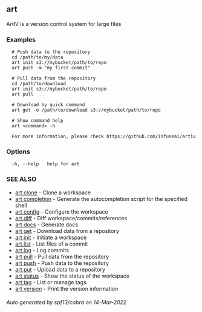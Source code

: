 ## art

AritV is a version control system for large files

### Examples

```
  # Push data to the repository
  cd /path/to/my/data
  art init s3://mybucket/path/to/repo
  art push -m "my first commit"

  # Pull data from the repository
  cd /path/to/download
  art init s3://mybucket/path/to/repo
  art pull

  # Download by quick command
  art get -o /path/to/download s3://mybucket/path/to/repo

  # Show command help
  art <command> -h

  For more information, please check https://github.com/infuseai/artiv
```

### Options

```
  -h, --help   help for art
```

### SEE ALSO

* [art clone](art_clone.md)	 - Clone a workspace
* [art completion](art_completion.md)	 - Generate the autocompletion script for the specified shell
* [art config](art_config.md)	 - Configure the workspace
* [art diff](art_diff.md)	 - Diff workspace/commits/references
* [art docs](art_docs.md)	 - Generate docs
* [art get](art_get.md)	 - Download data from a repository
* [art init](art_init.md)	 - Initiate a workspace
* [art list](art_list.md)	 - List files of a commit
* [art log](art_log.md)	 - Log commits
* [art pull](art_pull.md)	 - Pull data from the repository
* [art push](art_push.md)	 - Push data to the repository
* [art put](art_put.md)	 - Upload data to a repository
* [art status](art_status.md)	 - Show the status of the workspace
* [art tag](art_tag.md)	 - List or manage tags
* [art version](art_version.md)	 - Print the version information

###### Auto generated by spf13/cobra on 14-Mar-2022
